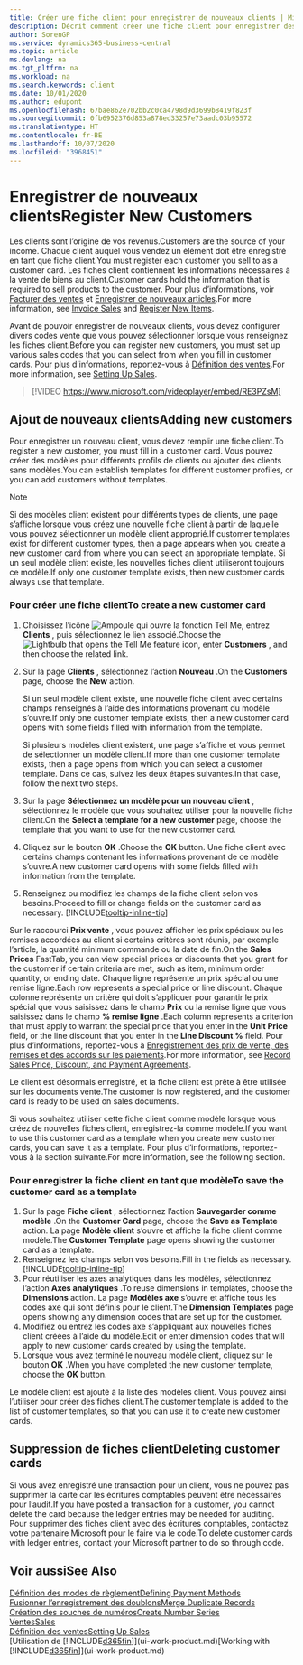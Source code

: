 ```yaml
---
title: Créer une fiche client pour enregistrer de nouveaux clients | Microsoft Docs
description: Décrit comment créer une fiche client pour enregistrer des informations sur chaque nouveau client ou client auquel vous vendez.
author: SorenGP
ms.service: dynamics365-business-central
ms.topic: article
ms.devlang: na
ms.tgt_pltfrm: na
ms.workload: na
ms.search.keywords: client
ms.date: 10/01/2020
ms.author: edupont
ms.openlocfilehash: 67bae862e702bb2c0ca4798d9d3699b8419f823f
ms.sourcegitcommit: 0fb6952376d853a878ed33257e73aadc03b95572
ms.translationtype: HT
ms.contentlocale: fr-BE
ms.lasthandoff: 10/07/2020
ms.locfileid: "3968451"
---
```

# <a name="register-new-customers"></a><span data-ttu-id="669b8-103">Enregistrer de nouveaux clients</span><span class="sxs-lookup"><span data-stu-id="669b8-103">Register New Customers</span></span>

<span data-ttu-id="669b8-104">Les clients sont l’origine de vos revenus.</span><span class="sxs-lookup"><span data-stu-id="669b8-104">Customers are the source of your income.</span></span> <span data-ttu-id="669b8-105">Chaque client auquel vous vendez un élément doit être enregistré en tant que fiche client.</span><span class="sxs-lookup"><span data-stu-id="669b8-105">You must register each customer you sell to as a customer card.</span></span> <span data-ttu-id="669b8-106">Les fiches client contiennent les informations nécessaires à la vente de biens au client.</span><span class="sxs-lookup"><span data-stu-id="669b8-106">Customer cards hold the information that is required to sell products to the customer.</span></span> <span data-ttu-id="669b8-107">Pour plus d’informations, voir [Facturer des ventes](sales-how-invoice-sales.md) et [Enregistrer de nouveaux articles](inventory-how-register-new-items.md).</span><span class="sxs-lookup"><span data-stu-id="669b8-107">For more information, see [Invoice Sales](sales-how-invoice-sales.md) and [Register New Items](inventory-how-register-new-items.md).</span></span>  

<span data-ttu-id="669b8-108">Avant de pouvoir enregistrer de nouveaux clients, vous devez configurer divers codes vente que vous pouvez sélectionner lorsque vous renseignez les fiches client.</span><span class="sxs-lookup"><span data-stu-id="669b8-108">Before you can register new customers, you must set up various sales codes that you can select from when you fill in customer cards.</span></span> <span data-ttu-id="669b8-109">Pour plus d’informations, reportez-vous à [Définition des ventes](sales-setup-sales.md).</span><span class="sxs-lookup"><span data-stu-id="669b8-109">For more information, see [Setting Up Sales](sales-setup-sales.md).</span></span>

> [!VIDEO https://www.microsoft.com/videoplayer/embed/RE3PZsM]

## <a name="adding-new-customers"></a><span data-ttu-id="669b8-110">Ajout de nouveaux clients</span><span class="sxs-lookup"><span data-stu-id="669b8-110">Adding new customers</span></span>

<span data-ttu-id="669b8-111">Pour enregistrer un nouveau client, vous devez remplir une fiche client.</span><span class="sxs-lookup"><span data-stu-id="669b8-111">To register a new customer, you must fill in a customer card.</span></span> <span data-ttu-id="669b8-112">Vous pouvez créer des modèles pour différents profils de clients ou ajouter des clients sans modèles.</span><span class="sxs-lookup"><span data-stu-id="669b8-112">You can establish templates for different customer profiles, or you can add customers without templates.</span></span>  

> [!NOTE]  
> <span data-ttu-id="669b8-113">Si des modèles client existent pour différents types de clients, une page s’affiche lorsque vous créez une nouvelle fiche client à partir de laquelle vous pouvez sélectionner un modèle client approprié.</span><span class="sxs-lookup"><span data-stu-id="669b8-113">If customer templates exist for different customer types, then a page appears when you create a new customer card from where you can select an appropriate template.</span></span> <span data-ttu-id="669b8-114">Si un seul modèle client existe, les nouvelles fiches client utiliseront toujours ce modèle.</span><span class="sxs-lookup"><span data-stu-id="669b8-114">If only one customer template exists, then new customer cards always use that template.</span></span>  

### <a name="to-create-a-new-customer-card"></a><span data-ttu-id="669b8-115">Pour créer une fiche client</span><span class="sxs-lookup"><span data-stu-id="669b8-115">To create a new customer card</span></span>

1. <span data-ttu-id="669b8-116">Choisissez l’icône ![Ampoule qui ouvre la fonction Tell Me](media/ui-search/search_small.png "Dites-moi ce que vous voulez faire"), entrez **Clients** , puis sélectionnez le lien associé.</span><span class="sxs-lookup"><span data-stu-id="669b8-116">Choose the ![Lightbulb that opens the Tell Me feature](media/ui-search/search_small.png "Tell me what you want to do") icon, enter **Customers** , and then choose the related link.</span></span>  
2. <span data-ttu-id="669b8-117">Sur la page **Clients** , sélectionnez l’action **Nouveau** .</span><span class="sxs-lookup"><span data-stu-id="669b8-117">On the **Customers** page, choose the **New** action.</span></span>

    <span data-ttu-id="669b8-118">Si un seul modèle client existe, une nouvelle fiche client avec certains champs renseignés à l’aide des informations provenant du modèle s’ouvre.</span><span class="sxs-lookup"><span data-stu-id="669b8-118">If only one customer template exists, then a new customer card opens with some fields filled with information from the template.</span></span>

    <span data-ttu-id="669b8-119">Si plusieurs modèles client existent, une page s’affiche et vous permet de sélectionner un modèle client.</span><span class="sxs-lookup"><span data-stu-id="669b8-119">If more than one customer template exists, then a page opens from which you can select a customer template.</span></span> <span data-ttu-id="669b8-120">Dans ce cas, suivez les deux étapes suivantes.</span><span class="sxs-lookup"><span data-stu-id="669b8-120">In that case, follow the next two steps.</span></span>
3. <span data-ttu-id="669b8-121">Sur la page **Sélectionnez un modèle pour un nouveau client** , sélectionnez le modèle que vous souhaitez utiliser pour la nouvelle fiche client.</span><span class="sxs-lookup"><span data-stu-id="669b8-121">On the **Select a template for a new customer** page, choose the template that you want to use for the new customer card.</span></span>
4. <span data-ttu-id="669b8-122">Cliquez sur le bouton **OK** .</span><span class="sxs-lookup"><span data-stu-id="669b8-122">Choose the **OK** button.</span></span> <span data-ttu-id="669b8-123">Une fiche client avec certains champs contenant les informations provenant de ce modèle s’ouvre.</span><span class="sxs-lookup"><span data-stu-id="669b8-123">A new customer card opens with some fields filled with information from the template.</span></span>  
5. <span data-ttu-id="669b8-124">Renseignez ou modifiez les champs de la fiche client selon vos besoins.</span><span class="sxs-lookup"><span data-stu-id="669b8-124">Proceed to fill or change fields on the customer card as necessary.</span></span> [!INCLUDE[tooltip-inline-tip](includes/tooltip-inline-tip_md.md)]

<span data-ttu-id="669b8-125">Sur le raccourci **Prix vente** , vous pouvez afficher les prix spéciaux ou les remises accordées au client si certains critères sont réunis, par exemple l’article, la quantité minimum commande ou la date de fin.</span><span class="sxs-lookup"><span data-stu-id="669b8-125">On the **Sales Prices** FastTab, you can view special prices or discounts that you grant for the customer if certain criteria are met, such as item, minimum order quantity, or ending date.</span></span> <span data-ttu-id="669b8-126">Chaque ligne représente un prix spécial ou une remise ligne.</span><span class="sxs-lookup"><span data-stu-id="669b8-126">Each row represents a special price or line discount.</span></span> <span data-ttu-id="669b8-127">Chaque colonne représente un critère qui doit s’appliquer pour garantir le prix spécial que vous saisissez dans le champ **Prix** ou la remise ligne que vous saisissez dans le champ **% remise ligne** .</span><span class="sxs-lookup"><span data-stu-id="669b8-127">Each column represents a criterion that must apply to warrant the special price that you enter in the **Unit Price** field, or the line discount that you enter in the **Line Discount %** field.</span></span> <span data-ttu-id="669b8-128">Pour plus d’informations, reportez-vous à [Enregistrement des prix de vente, des remises et des accords sur les paiements](sales-how-record-sales-price-discount-payment-agreements.md).</span><span class="sxs-lookup"><span data-stu-id="669b8-128">For more information, see [Record Sales Price, Discount, and Payment Agreements](sales-how-record-sales-price-discount-payment-agreements.md).</span></span>

<span data-ttu-id="669b8-129">Le client est désormais enregistré, et la fiche client est prête à être utilisée sur les documents vente.</span><span class="sxs-lookup"><span data-stu-id="669b8-129">The customer is now registered, and the customer card is ready to be used on sales documents.</span></span>

<span data-ttu-id="669b8-130">Si vous souhaitez utiliser cette fiche client comme modèle lorsque vous créez de nouvelles fiches client, enregistrez-la comme modèle.</span><span class="sxs-lookup"><span data-stu-id="669b8-130">If you want to use this customer card as a template when you create new customer cards, you can save it as a template.</span></span> <span data-ttu-id="669b8-131">Pour plus d’informations, reportez-vous à la section suivante.</span><span class="sxs-lookup"><span data-stu-id="669b8-131">For more information, see the following section.</span></span>  

### <a name="to-save-the-customer-card-as-a-template"></a><span data-ttu-id="669b8-132">Pour enregistrer la fiche client en tant que modèle</span><span class="sxs-lookup"><span data-stu-id="669b8-132">To save the customer card as a template</span></span>

1. <span data-ttu-id="669b8-133">Sur la page **Fiche client** , sélectionnez l’action **Sauvegarder comme modèle** .</span><span class="sxs-lookup"><span data-stu-id="669b8-133">On the **Customer Card** page, choose the **Save as Template** action.</span></span> <span data-ttu-id="669b8-134">La page **Modèle client** s’ouvre et affiche la fiche client comme modèle.</span><span class="sxs-lookup"><span data-stu-id="669b8-134">The **Customer Template** page opens showing the customer card as a template.</span></span>
2. <span data-ttu-id="669b8-135">Renseignez les champs selon vos besoins.</span><span class="sxs-lookup"><span data-stu-id="669b8-135">Fill in the fields as necessary.</span></span> [!INCLUDE[tooltip-inline-tip](includes/tooltip-inline-tip_md.md)]
3. <span data-ttu-id="669b8-136">Pour réutiliser les axes analytiques dans les modèles, sélectionnez l’action **Axes analytiques** .</span><span class="sxs-lookup"><span data-stu-id="669b8-136">To reuse dimensions in templates, choose the **Dimensions** action.</span></span> <span data-ttu-id="669b8-137">La page **Modèles axe** s’ouvre et affiche tous les codes axe qui sont définis pour le client.</span><span class="sxs-lookup"><span data-stu-id="669b8-137">The **Dimension Templates** page opens showing any dimension codes that are set up for the customer.</span></span>
4. <span data-ttu-id="669b8-138">Modifiez ou entrez les codes axe s’appliquant aux nouvelles fiches client créées à l’aide du modèle.</span><span class="sxs-lookup"><span data-stu-id="669b8-138">Edit or enter dimension codes that will apply to new customer cards created by using the template.</span></span>  
5. <span data-ttu-id="669b8-139">Lorsque vous avez terminé le nouveau modèle client, cliquez sur le bouton **OK** .</span><span class="sxs-lookup"><span data-stu-id="669b8-139">When you have completed the new customer template, choose the **OK** button.</span></span>

<span data-ttu-id="669b8-140">Le modèle client est ajouté à la liste des modèles client. Vous pouvez ainsi l’utiliser pour créer des fiches client.</span><span class="sxs-lookup"><span data-stu-id="669b8-140">The customer template is added to the list of customer templates, so that you can use it to create new customer cards.</span></span>

## <a name="deleting-customer-cards"></a><span data-ttu-id="669b8-141">Suppression de fiches client</span><span class="sxs-lookup"><span data-stu-id="669b8-141">Deleting customer cards</span></span>

<span data-ttu-id="669b8-142">Si vous avez enregistré une transaction pour un client, vous ne pouvez pas supprimer la carte car les écritures comptables peuvent être nécessaires pour l’audit.</span><span class="sxs-lookup"><span data-stu-id="669b8-142">If you have posted a transaction for a customer, you cannot delete the card because the ledger entries may be needed for auditing.</span></span> <span data-ttu-id="669b8-143">Pour supprimer des fiches client avec des écritures comptables, contactez votre partenaire Microsoft pour le faire via le code.</span><span class="sxs-lookup"><span data-stu-id="669b8-143">To delete customer cards with ledger entries, contact your Microsoft partner to do so through code.</span></span>  

## <a name="see-also"></a><span data-ttu-id="669b8-144">Voir aussi</span><span class="sxs-lookup"><span data-stu-id="669b8-144">See Also</span></span>

[<span data-ttu-id="669b8-145">Définition des modes de règlement</span><span class="sxs-lookup"><span data-stu-id="669b8-145">Defining Payment Methods</span></span>](finance-payment-methods.md)  
[<span data-ttu-id="669b8-146">Fusionner l’enregistrement des doublons</span><span class="sxs-lookup"><span data-stu-id="669b8-146">Merge Duplicate Records</span></span>](sales-how-merge-duplicate-records.md)  
[<span data-ttu-id="669b8-147">Création des souches de numéros</span><span class="sxs-lookup"><span data-stu-id="669b8-147">Create Number Series</span></span>](ui-create-number-series.md)  
[<span data-ttu-id="669b8-148">Ventes</span><span class="sxs-lookup"><span data-stu-id="669b8-148">Sales</span></span>](sales-manage-sales.md)  
[<span data-ttu-id="669b8-149">Définition des ventes</span><span class="sxs-lookup"><span data-stu-id="669b8-149">Setting Up Sales</span></span>](sales-setup-sales.md)  
<span data-ttu-id="669b8-150">[Utilisation de [!INCLUDE[d365fin](includes/d365fin_md.md)]](ui-work-product.md)</span><span class="sxs-lookup"><span data-stu-id="669b8-150">[Working with [!INCLUDE[d365fin](includes/d365fin_md.md)]](ui-work-product.md)</span></span>  

